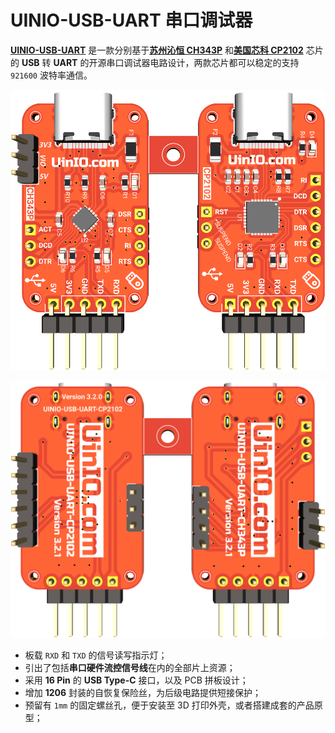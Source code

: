 # UINIO-USB-UART 串口调试器

[**UINIO-USB-UART**](https://gitee.com/uinika/UINIO-USB-UART) 是一款分别基于[**苏州沁恒 CH343P**](https://www.wch.cn/products/CH343.html) 和[**美国芯科 CP2102**](https://www.silabs.com/interface/usb-bridges/classic/device.cp2102) 芯片的 **USB** 转 **UART** 的开源串口调试器电路设计，两款芯片都可以稳定的支持 `921600` 波特率通信。

![](./Images/PCB-3D-1.png)

![](./Images/PCB-3D-2.png)

- 板载 `RXD` 和 `TXD` 的信号读写指示灯；
- 引出了包括**串口硬件流控信号线**在内的全部片上资源；
- 采用 **16 Pin** 的 **USB Type-C** 接口，以及 PCB 拼板设计；
- 增加 **1206** 封装的自恢复保险丝，为后级电路提供短接保护；
- 预留有 `1mm` 的固定螺丝孔，便于安装至 3D 打印外壳，或者搭建成套的产品原型；
